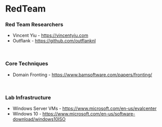 # RedTeam




### Red Team Researchers
  * Vincent Yiu - https://vincentyiu.com
  * Outflank - https://github.com/outflanknl
</br>
  
### Core Techniques  
  * Domain Fronting - https://www.bamsoftware.com/papers/fronting/
</br>

### Lab Infrastructure
  * Windows Server VMs - https://www.microsoft.com/en-us/evalcenter
  * Windows 10 - https://www.microsoft.com/en-us/software-download/windows10ISO

